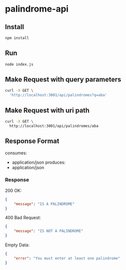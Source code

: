 # palindrome-api

## Install
``` bash
npm install
```

## Run
``` bash
node index.js
```

## Make Request with query parameters
``` bash
curl -X GET \
  'http://localhost:3001/api/palindromes?q=aba'
```

## Make Request with uri path
``` bash
curl -X GET \
  http://localhost:3001/api/palindromes/aba
```

## Response Format
consumes:
  - application/json
produces:
  - application/json
  
### Response 
  200 OK:
``` json
{
    "message": "IS A PALINDROME"
}
```
  400 Bad Request:
``` json
{
    "message": "IS NOT A PALINDROME"
}
```
  Empty Data:
``` json
{
    "error": "You must enter at least one palindrome"
}
```
